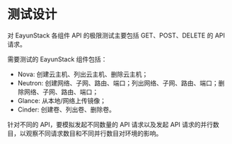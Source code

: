 # 测试设计

对 EayunStack 各组件 API 的极限测试主要包括 GET、POST、DELETE 的 API 请求。

需要测试的 EayunStack 组件包括：

  * Nova: 创建云主机、列出云主机、删除云主机；
  * Neutron: 创建网络、子网、路由、端口；列出网络、子网、路由、端口；删除网络、子网、路由、端口；
  * Glance: 从本地/网络上传镜像；
  * Cinder: 创建卷、列出卷、删除卷。

针对不同的 API，要模拟发起不同数量的 API 请求以及发起 API 请求的并行数目，以观察不同请求数目和不同并行数目对环境的影响。

